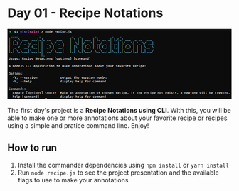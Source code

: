 
# Day 01 - Recipe Notations
![Recipe Notations](./assets//recipe-notation.png "Recipe Notations")

The first day's project is a **Recipe Notations using CLI**. With this, you will be able to make one or more annotations about your favorite recipe or recipes using a simple and pratice command line. Enjoy! 

## How to run
1. Install the commander dependencies using `npm install` or `yarn install`
2. Run `node recipe.js` to see the project presentation and the available flags to use to make your annotations